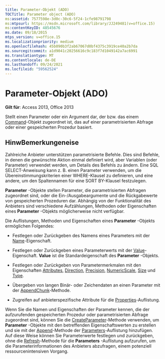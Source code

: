 ```yaml
---
title: Parameter-Objekt (ADO)
TOCTitle: Parameter object (ADO)
ms:assetid: 7577598e-3d0c-30c6-5f24-1cfe98791798
ms:mtpsurl: https://msdn.microsoft.com/library/JJ249481(v=office.15)
ms:contentKeyID: 48545676
ms.date: 09/18/2015
mtps_version: v=office.15
ms.localizationpriority: medium
ms.openlocfilehash: 45b090b3f2ab67067d0bf4375c3919ce40a2b7da
ms.sourcegitcommit: a1d9041c20256616c9c183f7d1049142a7ac6991
ms.translationtype: MT
ms.contentlocale: de-DE
ms.lasthandoff: 09/24/2021
ms.locfileid: "59562524"
---
```

# <a name="parameter-object-ado"></a>Parameter-Objekt (ADO)


**Gilt für**: Access 2013, Office 2013

Stellt einen Parameter oder ein Argument dar, der bzw. das einem [Command](command-object-ado.md)-Objekt zugeordnet ist, das auf einer parametrisierten Abfrage oder einer gespeicherten Prozedur basiert.

## <a name="remarks"></a>HinwBemerkungeneise

Zahlreiche Anbieter unterstützen parametrisierte Befehle. Dies sind Befehle, in denen die gewünschte Aktion einmal definiert wird, aber Variablen (oder Parameter) verwendet werden, um Details des Befehls zu ändern. Eine SQL SELECT-Anweisung kann z. B. einen Parameter verwenden, um die Übereinstimmungskriterien einer WHERE-Klausel zu definieren, und eine andere, um den Spaltennamen für eine SORT BY-Klausel festzulegen.

**Parameter** -Objekte stellen Parameter, die parametrisierten Abfragen zugeordnet sind, oder die Ein-/Ausgabeargumente und die Rückgabewerte von gespeicherten Prozeduren dar. Abhängig von der Funktionalität des Anbieters sind verschiedene Aufzählungen, Methoden oder Eigenschaften eines **Parameter** -Objekts möglicherweise nicht verfügbar.

Die Auflistungen, Methoden und Eigenschaften eines **Parameter** -Objekts ermöglichen Folgendes:

  - Festlegen oder Zurückgeben des Namens eines Parameters mit der [Name](name-property-ado.md)-Eigenschaft.

  - Festlegen oder Zurückgeben eines Parameterwerts mit der [Value](value-property-ado.md)-Eigenschaft. **Value** ist die Standardeigenschaft des **Parameter** -Objekts.

  - Festlegen oder Zurückgeben von Parametermerkmalen mit den Eigenschaften [Attributes](attributes-property-ado.md), [Direction](direction-property-ado.md), [Precision](precision-property-ado.md), [NumericScale](numericscale-property-ado.md), [Size](size-property-ado.md) und [Type](type-property-ado.md).

  - Übergeben von langen Binär- oder Zeichendaten an einen Parameter mit der [AppendChunk](appendchunk-method-ado.md)-Methode.

  - Zugreifen auf anbieterspezifische Attribute für die [Properties](properties-collection-ado.md)-Auflistung.

Wenn Sie die Namen und Eigenschaften der Parameter kennen, die der aufzurufenden gespeicherten Prozedur oder parametrisierten Abfrage zugeordnet sind, können Sie die [CreateParameter](createparameter-method-ado.md)-Methode verwenden, um **Parameter** -Objekte mit den betreffenden Eigenschaftswerten zu erstellen und sie mit der [Append](append-method-ado.md)-Methode der [Parameters](parameters-collection-ado.md)-Auflistung hinzufügen. Auf diese Weise können Sie Parameterwerte festlegen und zurückgeben, ohne die [Refresh](refresh-method-ado.md)-Methode für die **Parameters** -Auflistung aufzurufen, um die Parameterinformationen des Anbieters abzufragen, einem potenziell ressourcenintensiven Vorgang.

